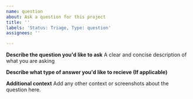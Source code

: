 ```yaml
---
name: question
about: Ask a question for this project
title: ''
labels: 'Status: Triage, Type: question'
assignees: ''

---
```


**Describe the question you'd like to ask**
A clear and concise description of what you are asking

 **Describe what type of answer you'd like to recieve (If applicable)**

**Additional context**
Add any other context or screenshots about the question here.
